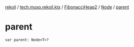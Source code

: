 [rekoil](../../../index.md) / [tech.muso.rekoil.ktx](../../index.md) / [FibonacciHeap2](../index.md) / [Node](index.md) / [parent](./parent.md)

# parent

`var parent: Node<T>?`